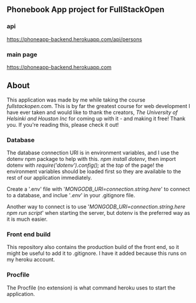 ## Phonebook App project for FullStackOpen

### api

https://phoneapp-backend.herokuapp.com/api/persons

### main page

https://phoneapp-backend.herokuapp.com

## About

This application was made by me while taking the course _fullstackopen_.com. This is by far the greatest course for web development I have ever taken and would like to thank the creators, _The University of Helsinki and Houston Inc_ for coming up with it - and making it free! Thank you. If you're reading this, please check it out!

### Database

The database connection URI is in environment variables, and I use the dotenv npm package to help with this. _npm install dotenv_, then import dotenv with _require('dotenv').config();_ at the _top_ of the page! the environment variables should be loaded first so they are available to the rest of our application immediately.

Create a '.env' file with
'_MONGODB_URI=connection.string.here_'
to connect to a database, and inclue '_.env_' in your .gitignore file.

Another way to connect is to use
'_MONGODB_URI=connection.string.here npm run script_'
when starting the server, but dotenv is the preferred way as it is much easier.

### Front end build

This repository also contains the production build of the front end, so it might be useful to add it to .gitignore. I have it added because this runs on my heroku account.

### Procfile

The Procfile (no extension) is what command heroku uses to start the application.
